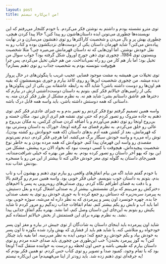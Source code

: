 ```yaml
---
layout: post
title: من این‌کاره نیستم!
---
```


توی مترو نشسته بودم و داشتم به نوشتن فکر می‌کردم. با خودم کلنجار می‌رفتم که این نویسنده‌ها چطوری می‌تونن ایده داستان‌هاشون رو پیدا کنن؟ حالا پیدا کردن هیچی، چطوری بهش پر و بال می‌دن و شخصیت کاراکترها رو توی ذهنشون می‌سازن و در نهایت پیاده‌ش می‌کنن؟ شاید قهرمان داستان یکی از دوست‌های نزدیکشون بوده و کتاب رو به نقل خودش نوشتن. اما اون‌هایی که ته داستان قهرمانش می‌میره چی؟ مثلا شخصیت وینستون توی 1984، چجوری توی ذهن جورج اورول شکل گرفته بود؟ جواب سوال من تخیل بود؛ اما باز هم کار من رو راه نمی‌انداخت. من هم خیلی تخیل می‌کردم، پس چرا هیچ‌وقت نتونسته بودم یه شخصیت جذاب رو توی ذهنم بسازم؟

توی تخیلات من همیشه یه مشت موجود فضایی عجیب غریب یا پنگوئن‌های در حال پرواز دیده میشه. من چجوری شخصیت این‌ها رو روی کاغذ بیارم و جوری بنویسمشون که بقیه هم اون‌ها رو دوست داشته باشن؟ شاید اگه به رابطه عاشقانه بین یکی از این پنگوئن‌ها و یکی از زامبی‌های خیالاتم فکر کنم، بتونم یه داستان دوست‌داشتنی ازش در بیارم که دخترها هم عاشق داستانم بشن؛ شاید هم نه. به نظرم مشکل از طرز فکر کردن منه. یه داستانی که همه دوستش داشته باشن، باید واسه همه قابل درک باشه.

واسه همین تصمیم گرفتم نوع فکر کردنم رو تغییر بدم و به چیزای عادی‌تر فکر کنم. توی ذهنم یه جاده متروک رو تصور کردم که حتی توی نقشه هم اثری ازش نبود. مکان خسته و بی‌روح اونجا رو توی ذهنم می‌آوردم و با اضافه کردن صدای کرکس، یه مکان بی‌روح و عالی رو خلق می‌کردم. به نظرم فضای مه گرفته اونجا، خوراک یه داستان وسترنی بود که قهرمانش، بعد از کشتن همه آدم بدهای داستان (که همه خونوادش رو کشته بودن)، توش راه می‌ره و واسه خودش سیگار برگ می‌کشه. اما هرچی فکر کردم، دیدم نمی‌تونم مقصدی رو واسه این قهرمان پیدا کنم. خونوادش که همه مرده بودن و به خاطر نوع شخصیت پیچیده‌اش، هیچوقت با کسی دوست نبود که بخواد الان بره پیشش. مشکل من این بود که یهو آخر داستان رو تصور کرده بودم. به نظر من بهتره که خیلی شرافت‌مندانه، همین‌جای داستان یه گلوله توی مغز خودش خالی کنه تا بیشتر از این من رو با مسخره بودنش عذاب نده.

با خودم گفتم شاید اگه من بیام اتفاق‌های واقعی رو بیارم توی ذهنم و بهشون آب و تاب بدم، بتونم یه داستان خوب بنویسم. خیلی فکر خوبی بود. واسه همین سرم رو گرفتم بالا و با دقت به فضای اطرافم نگاه کردم. روی صندلی‌های روبه‌رویی یه پسر با اخم‌های دخترکش رو می‌بینم که برای نشستنش، بیشتر از یه صندلی اشغال کرده و بغل دستیش، یه پیرمرد سربه‌زیره که دستاش رو جمع کرده تا یه جوری خودش رو توی یه نصف صندلی جا بده. چهره خونسرد اون پسر و پیرمردی که به نظر داره له می‌شه، سوژه خوبی بود، اما باید آب و تابش رو یکم بیشتر کنم. تمام اتقاقات جذاب زندگیم رو مرور کردم تا شاید یکیش رو بتونم به این‌جای این داستان وصل کنم، اما نشد. بهتره بگم اتفاق جذابی پیدا نشد. به نظرم بهتره برای این قستمتش از بخش خیالاتم استفاده کنم.

شاید اون پیرمرده باید اینجای داستان یه شات‌گان از توی جیبش در بیاره و مغز اون پسر خودخواه رو متلاشی کنه. یا شاید هم باید از فشاری که بهش وارد شده بگوزه تا اون پسر به خودش بیاد و یکم خودش رو جمع کنه؛ دومی ایده به نظر می‌رسه. اما بقیه باید چیکار کنن؟ به گوز پیرمرد بخندن؟ خب این‌طوری من چجوری باید صدای خنده مردم رو توی داستان بیارم که طبیعی باشه و حس اون لحظه رو درست به خواننده منتقل کنه؟ اونجا بود که با تمام وجود، کمبود صدا و تصویر رو توی کتاب حس کردم. تو همین فکر بودم که یه جرقه‌ای توی ذهنم زده شد. باید زودتر از اینا می‌فهمیدم! من این‌کاره نیستم!